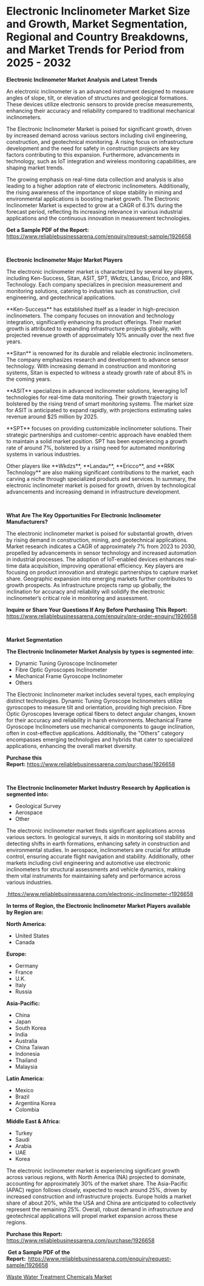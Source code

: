 <p><h1>Electronic Inclinometer Market Size and Growth, Market Segmentation, Regional and Country Breakdowns, and Market Trends for Period from 2025 -  2032</h1></p><p><strong>Electronic Inclinometer Market Analysis and Latest Trends</strong></p>
<p><p>An electronic inclinometer is an advanced instrument designed to measure angles of slope, tilt, or elevation of structures and geological formations. These devices utilize electronic sensors to provide precise measurements, enhancing their accuracy and reliability compared to traditional mechanical inclinometers.</p><p>The Electronic Inclinometer Market is poised for significant growth, driven by increased demand across various sectors including civil engineering, construction, and geotechnical monitoring. A rising focus on infrastructure development and the need for safety in construction projects are key factors contributing to this expansion. Furthermore, advancements in technology, such as IoT integration and wireless monitoring capabilities, are shaping market trends. </p><p>The growing emphasis on real-time data collection and analysis is also leading to a higher adoption rate of electronic inclinometers. Additionally, the rising awareness of the importance of slope stability in mining and environmental applications is boosting market growth. The Electronic Inclinometer Market is expected to grow at a CAGR of 6.3% during the forecast period, reflecting its increasing relevance in various industrial applications and the continuous innovation in measurement technologies.</p></p>
<p><strong>Get a Sample PDF of the Report:&nbsp;</strong> <a href="https://www.reliablebusinessarena.com/enquiry/request-sample/1926658?utm_campaign=3218&utm_medium=2&utm_source=Github&utm_content=ia&utm_term=28032025&utm_id=electronic-inclinometer">https://www.reliablebusinessarena.com/enquiry/request-sample/1926658</a></p>
<p>&nbsp;</p>
<p><strong>Electronic Inclinometer Major Market Players</strong></p>
<p><p>The electronic inclinometer market is characterized by several key players, including Ken-Success, Sitan, ASIT, SPT, Wkdzs, Landau, Ericco, and RRK Technology. Each company specializes in precision measurement and monitoring solutions, catering to industries such as construction, civil engineering, and geotechnical applications.</p><p>**Ken-Success** has established itself as a leader in high-precision inclinometers. The company focuses on innovation and technology integration, significantly enhancing its product offerings. Their market growth is attributed to expanding infrastructure projects globally, with projected revenue growth of approximately 10% annually over the next five years.</p><p>**Sitan** is renowned for its durable and reliable electronic inclinometers. The company emphasizes research and development to advance sensor technology. With increasing demand in construction and monitoring systems, Sitan is expected to witness a steady growth rate of about 8% in the coming years.</p><p>**ASIT** specializes in advanced inclinometer solutions, leveraging IoT technologies for real-time data monitoring. Their growth trajectory is bolstered by the rising trend of smart monitoring systems. The market size for ASIT is anticipated to expand rapidly, with projections estimating sales revenue around $25 million by 2025.</p><p>**SPT** focuses on providing customizable inclinometer solutions. Their strategic partnerships and customer-centric approach have enabled them to maintain a solid market position. SPT has been experiencing a growth rate of around 7%, bolstered by a rising need for automated monitoring systems in various industries.</p><p>Other players like **Wkdzs**, **Landau**, **Ericco**, and **RRK Technology** are also making significant contributions to the market, each carving a niche through specialized products and services. In summary, the electronic inclinometer market is poised for growth, driven by technological advancements and increasing demand in infrastructure development.</p></p>
<p>&nbsp;</p>
<p><strong>What Are The Key Opportunities For Electronic Inclinometer Manufacturers?</strong></p>
<p><p>The electronic inclinometer market is poised for substantial growth, driven by rising demand in construction, mining, and geotechnical applications. Market research indicates a CAGR of approximately 7% from 2023 to 2030, propelled by advancements in sensor technology and increased automation in industrial processes. The adoption of IoT-enabled devices enhances real-time data acquisition, improving operational efficiency. Key players are focusing on product innovation and strategic partnerships to capture market share. Geographic expansion into emerging markets further contributes to growth prospects. As infrastructure projects ramp up globally, the inclination for accuracy and reliability will solidify the electronic inclinometer’s critical role in monitoring and assessment.</p></p>
<p><strong>Inquire or Share Your Questions If Any Before Purchasing This Report:</strong> <a href="https://www.reliablebusinessarena.com/enquiry/pre-order-enquiry/1926658?utm_campaign=3218&utm_medium=2&utm_source=Github&utm_content=ia&utm_term=28032025&utm_id=electronic-inclinometer">https://www.reliablebusinessarena.com/enquiry/pre-order-enquiry/1926658</a></p>
<p>&nbsp;</p>
<p><strong>Market Segmentation</strong></p>
<p><strong>The Electronic Inclinometer Market Analysis by types is segmented into:</strong></p>
<p><ul><li>Dynamic Tuning Gyroscope Inclinometer</li><li>Fibre Optic Gyroscopes Inclinometer</li><li>Mechanical Frame Gyroscope Inclinometer</li><li>Others</li></ul></p>
<p><p>The Electronic Inclinometer market includes several types, each employing distinct technologies. Dynamic Tuning Gyroscope Inclinometers utilize gyroscopes to measure tilt and orientation, providing high precision. Fibre Optic Gyroscopes leverage optical fibers to detect angular changes, known for their accuracy and reliability in harsh environments. Mechanical Frame Gyroscope Inclinometers use mechanical components to gauge inclination, often in cost-effective applications. Additionally, the "Others" category encompasses emerging technologies and hybrids that cater to specialized applications, enhancing the overall market diversity.</p></p>
<p><strong>Purchase this Report:&nbsp;</strong><a href="https://www.reliablebusinessarena.com/purchase/1926658?utm_campaign=3218&utm_medium=2&utm_source=Github&utm_content=ia&utm_term=28032025&utm_id=electronic-inclinometer">https://www.reliablebusinessarena.com/purchase/1926658</a></p>
<p>&nbsp;</p>
<p><strong>The Electronic Inclinometer Market Industry Research by Application is segmented into:</strong></p>
<p><ul><li>Geological Survey</li><li>Aerospace</li><li>Other</li></ul></p>
<p><p>The electronic inclinometer market finds significant applications across various sectors. In geological surveys, it aids in monitoring soil stability and detecting shifts in earth formations, enhancing safety in construction and environmental studies. In aerospace, inclinometers are crucial for attitude control, ensuring accurate flight navigation and stability. Additionally, other markets including civil engineering and automotive use electronic inclinometers for structural assessments and vehicle dynamics, making them vital instruments for maintaining safety and performance across various industries.</p></p>
<p><a href="https://www.reliablebusinessarena.com/electronic-inclinometer-r1926658?utm_campaign=3218&utm_medium=2&utm_source=Github&utm_content=ia&utm_term=28032025&utm_id=electronic-inclinometer">&nbsp;https://www.reliablebusinessarena.com/electronic-inclinometer-r1926658</a></p>
<p><strong>In terms of Region, the Electronic Inclinometer Market Players available by Region are:</strong></p>
<p>
    <p> <strong> North America: </strong>
        <ul>
            <li>United States</li>
            <li>Canada</li>
        </ul>
        </p> 
    <p> <strong> Europe: </strong>
        <ul>
            <li>Germany</li>
            <li>France</li>
            <li>U.K.</li>
            <li>Italy</li>
            <li>Russia</li>
        </ul>
        </p> 
    <p> <strong> Asia-Pacific: </strong>
        <ul>
            <li>China</li>
            <li>Japan</li>
            <li>South Korea</li>
            <li>India</li>
            <li>Australia</li>
            <li>China Taiwan</li>
            <li>Indonesia</li>
            <li>Thailand</li>
            <li>Malaysia</li>
        </ul>
        </p> 
    <p> <strong> Latin America: </strong>
        <ul>
            <li>Mexico</li>
            <li>Brazil</li>
            <li>Argentina Korea</li>
            <li>Colombia</li>
        </ul>
        </p> 
    <p> <strong> Middle East & Africa: </strong>
        <ul>
            <li>Turkey</li>
            <li>Saudi</li>
            <li>Arabia</li>
            <li>UAE</li>
            <li>Korea</li>
        </ul>
    </p>
    </p>
<p><p>The electronic inclinometer market is experiencing significant growth across various regions, with North America (NA) projected to dominate, accounting for approximately 30% of the market share. The Asia-Pacific (APAC) region follows closely, expected to reach around 25%, driven by increased construction and infrastructure projects. Europe holds a market share of about 20%, while the USA and China are anticipated to collectively represent the remaining 25%. Overall, robust demand in infrastructure and geotechnical applications will propel market expansion across these regions.</p></p>
<p><strong>Purchase this Report: </strong><a href="https://www.reliablebusinessarena.com/purchase/1926658?utm_campaign=3218&utm_medium=2&utm_source=Github&utm_content=ia&utm_term=28032025&utm_id=electronic-inclinometer">https://www.reliablebusinessarena.com/purchase/1926658</a></p>
<p>&nbsp;<strong>Get a Sample PDF of the Report:&nbsp;&nbsp;</strong><a href="https://www.reliablebusinessarena.com/enquiry/request-sample/1926658?utm_campaign=3218&utm_medium=2&utm_source=Github&utm_content=ia&utm_term=28032025&utm_id=electronic-inclinometer">https://www.reliablebusinessarena.com/enquiry/request-sample/1926658</a></p>
<p><strong></strong></p>
<p><p><a href="https://github.com/tanckfelli84/Market-Research-Report-List-1/blob/main/waste-water-treatment-chemicals-market.md?utm_campaign=3218&utm_medium=2&utm_source=Github&utm_content=ia&utm_term=28032025&utm_id=electronic-inclinometer">Waste Water Treatment Chemicals Market</a></p></p>